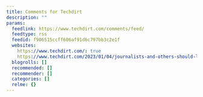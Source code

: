 ```yaml
---
title: Comments for Techdirt
description: ""
params:
  feedlink: https://www.techdirt.com/comments/feed/
  feedtype: rss
  feedid: f906515ccff606af91d6c797bb3c2e1f
  websites:
    https://www.techdirt.com/: true
    https://www.techdirt.com/2023/01/04/journalists-and-others-should-leave-twitter-heres-how-they-can-get-started/: false
  blogrolls: []
  recommended: []
  recommender: []
  categories: []
  relme: {}
---
```

